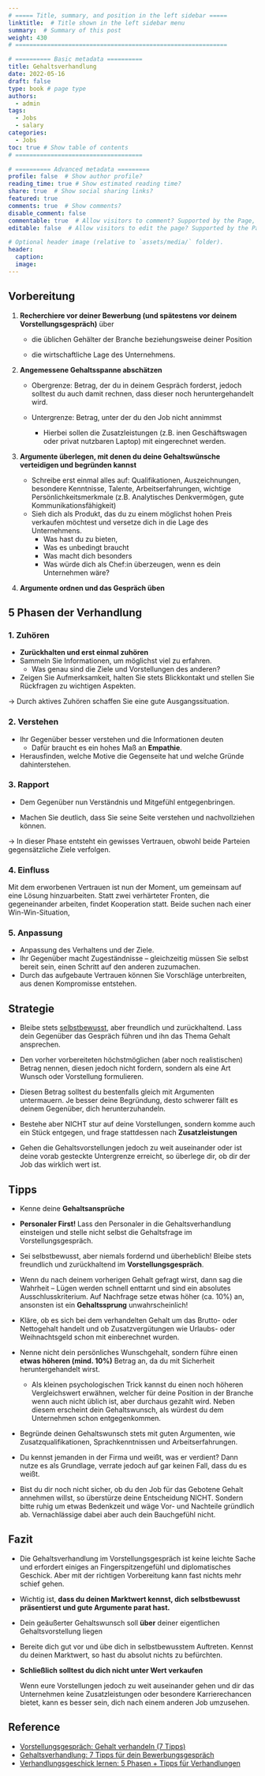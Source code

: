 ```yaml
---
# ===== Title, summary, and position in the left sidebar =====
linktitle:  # Title shown in the left sidebar menu
summary:  # Summary of this post
weight: 430
# ============================================================

# ========== Basic metadata ==========
title: Gehaltsverhandlung
date: 2022-05-16
draft: false
type: book # page type
authors:
  - admin
tags:
  - Jobs
  - salary
categories:
  - Jobs
toc: true # Show table of contents
# ====================================

# ========== Advanced metadata =========
profile: false  # Show author profile?
reading_time: true # Show estimated reading time?
share: true  # Show social sharing links?
featured: true
comments: true  # Show comments?
disable_comment: false
commentable: true  # Allow visitors to comment? Supported by the Page, Post, and Book content types.
editable: false  # Allow visitors to edit the page? Supported by the Page, Post, and Book content types.

# Optional header image (relative to `assets/media/` folder).
header:
  caption: 
  image:  
---
```


## Vorbereitung

1. **Recherchiere vor deiner Bewerbung (und spätestens vor deinem Vorstellungsgespräch)** über 

   - die üblichen Gehälter der Branche beziehungsweise deiner Position

   - die wirtschaftliche Lage des Unternehmens.

2. **Angemessene Gehaltsspanne abschätzen**

   - Obergrenze: Betrag, der du in deinem Gespräch forderst, jedoch solltest du auch damit rechnen, dass dieser noch heruntergehandelt wird. 

   - Untergrenze: Betrag, unter der du den Job nicht annimmst 
     - Hierbei sollen die Zusatzleistungen (z.B. inen Geschäftswagen oder privat nutzbaren Laptop) mit eingerechnet werden.

3. **Argumente überlegen, mit denen du deine Gehaltswünsche verteidigen und begründen kannst**
   - Schreibe erst einmal alles auf: Qualifikationen, Auszeichnungen, besondere Kenntnisse, Talente, Arbeitserfahrungen, wichtige Persönlichkeitsmerkmale (z.B. Analytisches Denkvermögen, gute Kommunikationsfähigkeit)
   - Sieh dich als Produkt, das du zu einem möglichst hohen Preis verkaufen möchtest und versetze dich in die Lage des Unternehmens.
     - Was hast du zu bieten, 
     - Was es unbedingt braucht
     - Was macht dich besonders
     - Was würde dich als Chef:in überzeugen, wenn es dein Unternehmen wäre?

4. **Argumente ordnen und das Gespräch üben**

##  5 Phasen der Verhandlung

### 1. Zuhören

- **Zurückhalten und erst einmal zuhören**
- Sammeln Sie Informationen, um möglichst viel zu erfahren.
  - Was genau sind die Ziele und Vorstellungen des anderen?
- Zeigen Sie Aufmerksamkeit, halten Sie stets Blickkontakt und stellen Sie Rückfragen zu wichtigen Aspekten.

$\rightarrow$ Durch aktives Zuhören schaffen Sie eine gute Ausgangssituation.

### 2. Verstehen

- Ihr Gegenüber besser verstehen und die Informationen deuten
  - Dafür braucht es ein hohes Maß an **Empathie**.
- Herausfinden, welche Motive die Gegenseite hat und welche Gründe dahinterstehen.

### 3. Rapport

- Dem Gegenüber nun Verständnis und Mitgefühl entgegenbringen.

- Machen Sie deutlich, dass Sie seine Seite verstehen und nachvollziehen können.

$\rightarrow$ In dieser Phase entsteht ein gewisses Vertrauen, obwohl beide Parteien gegensätzliche Ziele verfolgen. 

### 4. Einfluss

Mit dem erworbenen Vertrauen ist nun der Moment, um gemeinsam auf eine Lösung hinzuarbeiten. Statt zwei verhärteter Fronten, die gegeneinander arbeiten, findet Kooperation statt. Beide suchen nach einer Win-Win-Situation,

### 5. Anpassung

- Anpassung des Verhaltens und der Ziele.
- Ihr Gegenüber macht Zugeständnisse – gleichzeitig müssen Sie selbst bereit sein, einen Schritt auf den anderen zuzumachen. 
- Durch das aufgebaute Vertrauen können Sie Vorschläge unterbreiten, aus denen Kompromisse entstehen.

## Strategie

- Bleibe stets [selbstbewusst](https://www.workwise.io/karriereguide/soft-skills/selbstbewusstsein), aber freundlich und zurückhaltend. Lass dein Gegenüber das Gespräch führen und ihn das Thema Gehalt ansprechen.

- Den vorher vorbereiteten höchstmöglichen (aber noch realistischen) Betrag nennen, diesen jedoch nicht fordern, sondern als eine Art Wunsch oder Vorstellung formulieren.
- Diesen Betrag solltest du bestenfalls gleich mit Argumenten untermauern. Je besser deine Begründung, desto schwerer fällt es deinem Gegenüber, dich herunterzuhandeln.
- Bestehe aber NICHT stur auf deine Vorstellungen, sondern komme auch ein Stück entgegen, und frage stattdessen nach **Zusatzleistungen**

- Gehen die Gehaltsvorstellungen jedoch zu weit auseinander oder ist deine vorab gesteckte Untergrenze erreicht, so überlege dir, ob dir der Job das wirklich wert ist. 

## Tipps

- Kenne deine **Gehaltsansprüche**

- **Personaler First!** Lass den Personaler in die Gehaltsverhandlung einsteigen und stelle nicht selbst die Gehaltsfrage im Vorstellungsgespräch. 
- Sei selbstbewusst, aber niemals fordernd und überheblich! Bleibe stets freundlich und zurückhaltend im **Vorstellungsgespräch**.
- Wenn du nach deinem vorherigen Gehalt gefragt wirst, dann sag die Wahrheit – Lügen werden schnell enttarnt und sind ein absolutes Ausschlusskriterium. Auf Nachfrage setze etwas höher (ca. 10%) an, ansonsten ist ein **Gehaltssprung** unwahrscheinlich! 
- Kläre, ob es sich bei dem verhandelten Gehalt um das Brutto- oder Nettogehalt handelt und ob Zusatzvergütungen wie Urlaubs- oder Weihnachtsgeld schon mit einberechnet wurden.
- Nenne nicht dein persönliches Wunschgehalt, sondern führe einen **etwas höheren (mind. 10%)** Betrag an, da du mit Sicherheit heruntergehandelt wirst.
  - Als kleinen psychologischen Trick kannst du einen noch höheren Vergleichswert erwähnen, welcher für deine Position in der Branche wenn auch nicht üblich ist, aber durchaus gezahlt wird. Neben diesem erscheint dein Gehaltswunsch, als würdest du dem Unternehmen schon entgegenkommen.
- Begründe deinen Gehaltswunsch stets mit guten Argumenten, wie Zusatzqualifikationen, Sprachkenntnissen und Arbeitserfahrungen.
- Du kennst jemanden in der Firma und weißt, was er verdient? Dann nutze es als Grundlage, verrate jedoch auf gar keinen Fall, dass du es weißt.
- 
  Bist du dir noch nicht sicher, ob du den Job für das Gebotene Gehalt annehmen willst, so überstürze deine Entscheidung NICHT. Sondern bitte ruhig um etwas Bedenkzeit und wäge Vor- und Nachteile gründlich ab. Vernachlässige dabei aber auch dein Bauchgefühl nicht.

## Fazit

- Die Gehaltsverhandlung im Vorstellungsgespräch ist keine leichte Sache und erfordert einiges an Fingerspitzengefühl und diplomatisches Geschick. Aber mit der richtigen Vorbereitung kann fast nichts mehr schief gehen. 

- Wichtig ist, **dass du deinen Marktwert kennst, dich selbstbewusst präsentierst und gute Argumente parat hast.**

- Dein geäußerter Gehaltswunsch soll **über** deiner eigentlichen Gehaltsvorstellung liegen

- Bereite dich gut vor und übe dich in selbstbewusstem Auftreten. Kennst du deinen Marktwert, so hast du absolut nichts zu befürchten.

- **Schließlich solltest du dich nicht unter Wert verkaufen**

  Wenn eure Vorstellungen jedoch zu weit auseinander gehen und dir das Unternehmen keine Zusatzleistungen oder besondere Karrierechancen bietet, kann es besser sein, dich nach einem anderen Job umzusehen.

## Reference

- [Vorstellungsgespräch: Gehalt verhandeln (7 Tipps)](https://www.workwise.io/karriereguide/vorstellungsgespraech/vorstellungsgespraech-gehalt)
- [Gehaltsverhandlung: 7 Tipps für dein Bewerbungsgespräch](https://www.jobteaser.com/de/advices/371-gehaltsverhandlung-7-tipps-fuer-dein-bewerbungsgespraech)
- [Verhandlungsgeschick lernen: 5 Phasen + Tipps für Verhandlungen](https://karrierebibel.de/verhandlungsgeschick/)